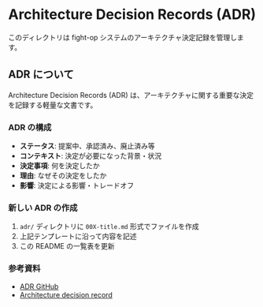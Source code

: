 # Architecture Decision Records (ADR)

このディレクトリは fight-op システムのアーキテクチャ決定記録を管理します。

## ADR について

Architecture Decision Records (ADR) は、アーキテクチャに関する重要な決定を記録する軽量な文書です。

### ADR の構成

- **ステータス**: 提案中、承認済み、廃止済み等
- **コンテキスト**: 決定が必要になった背景・状況
- **決定事項**: 何を決定したか
- **理由**: なぜその決定をしたか
- **影響**: 決定による影響・トレードオフ

### 新しい ADR の作成

1. `adr/` ディレクトリに `00X-title.md` 形式でファイルを作成
2. 上記テンプレートに沿って内容を記述
3. この README の一覧表を更新

### 参考資料

- [ADR GitHub](https://adr.github.io/)
- [Architecture decision record](https://en.wikipedia.org/wiki/Architectural_decision)
